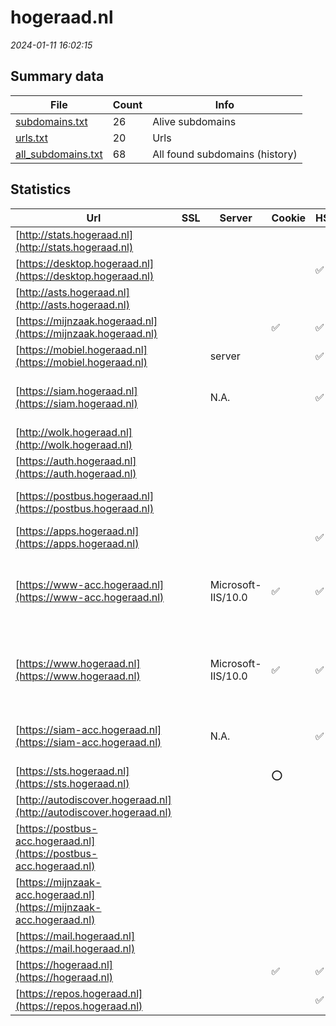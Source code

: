 # hogeraad.nl
*2024-01-11 16:02:15*
## Summary data
| File       | Count | Info |
|------------|-------|------|
|[subdomains.txt](/data/hogeraad.nl/subdomains.txt)|26|Alive subdomains|
|[urls.txt](/data/hogeraad.nl/urls.txt)|20|Urls|
|[all_subdomains.txt](/data/hogeraad.nl/all_subdomains.txt)|68|All found subdomains (history)|
## Statistics
| Url | SSL | Server | Cookie | HSTS | CSP | XFO | XXP | RP | Tech |Title |
|------------|-------|------|------|------|------|------|------|------|------|------|
|[http://stats.hogeraad.nl](http://stats.hogeraad.nl)| || | | | | | :white_check_mark: |||
|[https://desktop.hogeraad.nl](https://desktop.hogeraad.nl)| || |:white_check_mark: |:warning: | :white_check_mark: | :white_check_mark: | :white_check_mark: |HSTS||
|[http://asts.hogeraad.nl](http://asts.hogeraad.nl)| || | | | | | :white_check_mark: |||
|[https://mijnzaak.hogeraad.nl](https://mijnzaak.hogeraad.nl)| ||:white_check_mark: |:white_check_mark: |:warning: | :white_check_mark: | :white_check_mark: | :white_check_mark: |HSTS|Object moved|
|[https://mobiel.hogeraad.nl](https://mobiel.hogeraad.nl)| |server| |:white_check_mark: | | :white_check_mark: | :white_check_mark: | :white_check_mark: |HSTS|302 Found|
|[https://siam.hogeraad.nl](https://siam.hogeraad.nl)| |N.A.| |:white_check_mark: |:warning: | :white_check_mark: | :white_check_mark: | :white_check_mark: |Bootstrap HSTS|Hoge Raad der Ne...|
|[http://wolk.hogeraad.nl](http://wolk.hogeraad.nl)| || | | | | | :white_check_mark: |||
|[https://auth.hogeraad.nl](https://auth.hogeraad.nl)| || | | | | | :white_check_mark: |||
|[https://postbus.hogeraad.nl](https://postbus.hogeraad.nl)| || | |:warning: | :white_check_mark: | | :white_check_mark: |HSTS Microsoft ASP.NET||
|[https://apps.hogeraad.nl](https://apps.hogeraad.nl)| || |:white_check_mark: |:warning: | :white_check_mark: | :white_check_mark: | :white_check_mark: |||
|[https://www-acc.hogeraad.nl](https://www-acc.hogeraad.nl)| |Microsoft-IIS/10.0|:white_check_mark: |:white_check_mark: | :white_check_mark:| :white_check_mark: | :white_check_mark: | :white_check_mark: |HSTS IIS:10.0 Microsoft ASP.NET Windows Server|Home - Hoge Raad|
|[https://www.hogeraad.nl](https://www.hogeraad.nl)| |Microsoft-IIS/10.0|:white_check_mark: |:white_check_mark: | :white_check_mark:| :white_check_mark: | :white_check_mark: | :white_check_mark: |HSTS IIS:10.0 Microsoft ASP.NET Windows Server|Home - Hoge Raad|
|[https://siam-acc.hogeraad.nl](https://siam-acc.hogeraad.nl)| |N.A.| |:white_check_mark: |:warning: | :white_check_mark: | :white_check_mark: | :white_check_mark: |Bootstrap HSTS|Hoge Raad der Ne...|
|[https://sts.hogeraad.nl](https://sts.hogeraad.nl)| ||:o: | |:warning: | :white_check_mark: | :white_check_mark: | :white_check_mark: |Basic||
|[http://autodiscover.hogeraad.nl](http://autodiscover.hogeraad.nl)| || | | | | | :white_check_mark: |||
|[https://postbus-acc.hogeraad.nl](https://postbus-acc.hogeraad.nl)| || | | | | | :white_check_mark: |HSTS Microsoft ASP.NET||
|[https://mijnzaak-acc.hogeraad.nl](https://mijnzaak-acc.hogeraad.nl)| || | | | | | :white_check_mark: |HSTS|Object moved|
|[https://mail.hogeraad.nl](https://mail.hogeraad.nl)| || | |:warning: | :white_check_mark: | :white_check_mark: | :white_check_mark: |||
|[https://hogeraad.nl](https://hogeraad.nl)| ||:white_check_mark: |:white_check_mark: | :white_check_mark:| :white_check_mark: | :white_check_mark: | :white_check_mark: |||
|[https://repos.hogeraad.nl](https://repos.hogeraad.nl)| || |:white_check_mark: | | | | :white_check_mark: |HSTS||